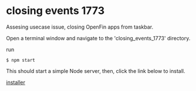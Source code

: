 # closing events 1773
Assesing usecase issue, closing OpenFin apps from taskbar.

Open a terminal window and navigate to the 'closing_events_1773' directory.

run 

```
$ npm start
```
This should start a simple Node server, then, click the link below to install.

[installer](https://dl.openfin.co/services/download?fileName=closing_events_1773&config=http://localhost:5070/app.json)